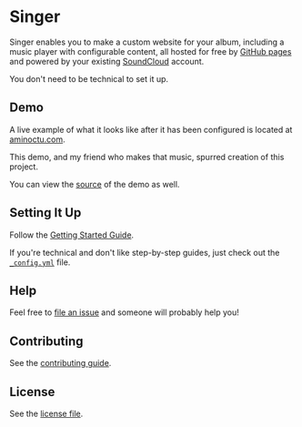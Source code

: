 # Singer

Singer enables you to make a custom website for your album, including a music
player with configurable content, all hosted for free by [GitHub pages](http://pages.github.com/)
and powered by your existing <a href="https://soundcloud.com">SoundCloud</a> account.

You don't need to be technical to set it up.

## Demo

A live example of what it looks like after it has been configured is
located at [aminoctu.com](http://aminoctu.com).

This demo, and my friend who makes that music, spurred creation of this project.

You can view the [source](https://github.com/pearkes/aminoctu.com) of the
demo as well.

## Setting It Up

Follow the [Getting Started Guide](GETTING_STARTED.md).

If you're technical and don't like step-by-step guides, just check
out the [`_config.yml`](_config.yml) file.

## Help

Feel free to [file an issue](https://github.com/pearkes/singer/issues/new)
and someone will probably help you!

## Contributing

See the [contributing guide](CONTRIBUTING.md).

## License

See the [license file](LICENSE.md).
